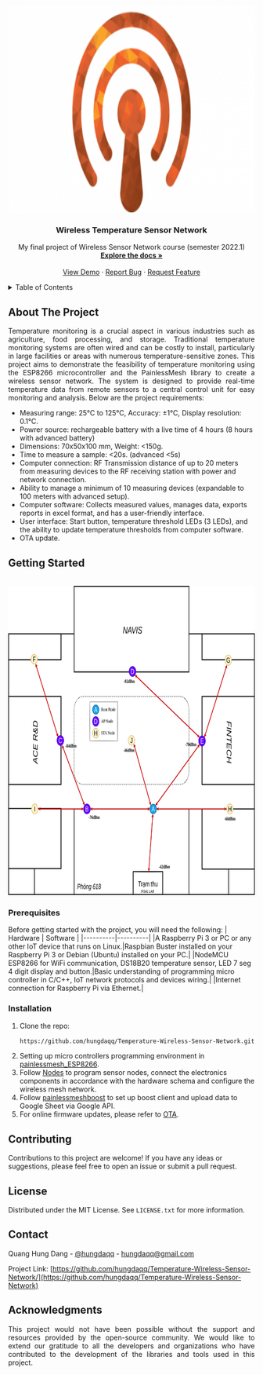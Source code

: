 <!-- PROJECT LOGO -->
<br />
<div align="center">
  <a href="https://github.com/hungdaqq/Temperature-Wireless-Sensor-Network/">
    <img src="Images/Wireless-Sensor-Network.png" alt="Logo" width="800" height="420">
  </a>

<h3 align="center">Wireless Temperature Sensor Network</h3>

  <p align="center">
    My final project of Wireless Sensor Network course (semester 2022.1)
    <br />
    <a href="https://docs.google.com/document/d/1b8eUY19hVWinYOA9YIkjcR_toliwRPs9/edit?usp=sharing&ouid=113352961761938394358&rtpof=true&sd=true"><strong>Explore the docs »</strong></a>
    <br />
    <br />
    <a href="https://github.com/hungdaqq/Temperature-Wireless-Sensor-Network/">View Demo</a>
    ·
    <a href="https://github.com/hungdaqq/Temperature-Wireless-Sensor-Network/">Report Bug</a>
    ·
    <a href="https://github.com/hungdaqq/Temperature-Wireless-Sensor-Network/">Request Feature</a>
  </p>
</div>



<!-- TABLE OF CONTENTS -->
<details>
  <summary>Table of Contents</summary>
  <ol>
    <li>
      <a href="#about-the-project">About The Project</a>
      </ul>
    </li>
    <li>
      <a href="#getting-started">Getting Started</a>
      <ul>
        <li><a href="#prerequisites">Prerequisites</a></li>
        <li><a href="#installation">Installation</a></li>
      </ul>
    </li>
    <li><a href="#contributing">Contributing</a></li>
    <li><a href="#license">License</a></li>
    <li><a href="#contact">Contact</a></li>
    <li><a href="#acknowledgments">Acknowledgments</a></li>
  </ol>
</details>



<!-- ABOUT THE PROJECT -->
## About The Project

<p align="justify">
Temperature monitoring is a crucial aspect in various industries such as agriculture, food processing, and storage. Traditional temperature monitoring systems are often wired and can be costly to install, particularly in large facilities or areas with numerous temperature-sensitive zones. This project aims to demonstrate the feasibility of temperature monitoring using the ESP8266 microcontroller and the PainlessMesh library to create a wireless sensor network. The system is designed to provide real-time temperature data from remote sensors to a central control unit for easy monitoring and analysis. Below are the project requirements:

- Measuring range: 25°C to 125°C, Accuracy: ±1°C, Display resolution: 0.1°C.
- Powrer source: rechargeable battery with a live time of 4 hours (8 hours with advanced battery)
- Dimensions: 70x50x100 mm, Weight: <150g.
- Time to measure a sample: <20s. (advanced <5s)
- Computer connection: RF Transmission distance of up to 20 meters from measuring devices to the RF receiving station with power and network connection.
- Ability to manage a minimum of 10 measuring devices (expandable to 100 meters with advanced setup).
- Computer software: Collects measured values, manages data, exports reports in excel format, and has a user-friendly interface.
- User interface: Start button, temperature threshold LEDs (3 LEDs), and the ability to update temperature thresholds from computer software.
- OTA update.

<!-- GETTING STARTED -->
## Getting Started
<br />
<div align="center">
  <a href="https://github.com/hungdaqq/Temperature-Wireless-Sensor-Network/">
    <img src="images/diagram.png" alt="Logo" width="800" height="630">
  </a>
</div>

### Prerequisites
Before getting started with the project, you will need the following:
| Hardware | Software |
|----------|----------|
|A Raspberry Pi 3 or PC or any other IoT device that runs on Linux.|Raspbian Buster installed on your Raspberry Pi 3 or Debian (Ubuntu) installed on your PC.|
|NodeMCU ESP8266 for WiFi communication, DS18B20 temperature sensor, LED 7 seg 4 digit display and button.|Basic understanding of programming micro controller in C/C++, IoT network protocols and devices wiring.|
|Internet connection for Raspberry Pi via Ethernet.|

### Installation

1. Clone the repo:
   ```sh
   https://github.com/hungdaqq/Temperature-Wireless-Sensor-Network.git
   ```
2. Setting up micro controllers programming environment in [painlessmesh_ESP8266](https://github.com/hungdaqq/Temperature-Wireless-Sensor-Network/tree/main/painlessmesh_ESP8266).
3. Follow [Nodes](https://github.com/hungdaqq/Smarthome-IoT/tree/main/Nodes) to program sensor nodes, connect the electronics components in accordance with the hardware schema and configure the wireless mesh network.
4. Follow [painlessmeshboost](https://github.com/hungdaqq/Temperature-Wireless-Sensor-Network/tree/main/painlessmeshboost) to set up boost client and upload data to Google Sheet via Google API.
5. For online firmware updates, please refer to [OTA](https://github.com/hungdaqq/Temperature-Wireless-Sensor-Network/tree/main/OTA).

<!-- CONTRIBUTING -->
## Contributing

Contributions to this project are welcome! If you have any ideas or suggestions, please feel free to open an issue or submit a pull request.

<!-- LICENSE -->
## License

Distributed under the MIT License. See `LICENSE.txt` for more information.


<!-- CONTACT -->
## Contact

Quang Hung Dang - [@hungdaqq](https://www.linkedin.com/in/hungdaqq/) - hungdaqq@gmail.com

Project Link: [https://github.com/hungdaqq/Temperature-Wireless-Sensor-Network/](https://github.com/hungdaqq/Temperature-Wireless-Sensor-Network)


<!-- ACKNOWLEDGMENTS -->
## Acknowledgments
<p align="justify">
This project would not have been possible without the support and resources provided by the open-source community. We would like to extend our gratitude to all the developers and organizations who have contributed to the development of the libraries and tools used in this project.
</p>

